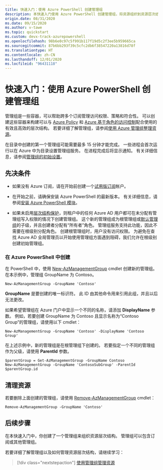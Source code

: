 ```yaml
---
title: 快速入门：使用 Azure PowerShell 创建管理组
description: 本快速入门使用 Azure PowerShell 创建管理组，将资源组织到资源层次结构中。
origin.date: 08/31/2020
ms.date: 09/15/2020
ms.author: v-tawe
ms.topic: quickstart
ms.custom: devx-track-azurepowershell
ms.openlocfilehash: 98b6e0c97c5f991b117f19d5c2f3ee5b959665ca
ms.sourcegitcommit: 87b6bb293f39c5cfc2db6f38547220a13816d78f
ms.translationtype: HT
ms.contentlocale: zh-CN
ms.lasthandoff: 12/01/2020
ms.locfileid: "96431118"
---
```

# <a name="quickstart-create-a-management-group-with-azure-powershell"></a>快速入门：使用 Azure PowerShell 创建管理组

管理组是一些容器，可以帮助跨多个订阅管理访问权限、策略和符合性。 可以创建这些容器来构建可以与 [Azure Policy](../policy/overview.md) 和 [Azure 基于角色的访问控制](../../role-based-access-control/overview.md)配合使用的有效且高效的层次结构。 若要详细了解管理组，请参阅[使用 Azure 管理组整理资源](overview.md)。

在目录中创建的第一个管理组可能需要最多 15 分钟才能完成。 一些进程会首次运行以在 Azure 中为目录设置管理组服务。 在进程完成后将显示通知。 有关详细信息，请参阅[管理组的初始设置](./overview.md#initial-setup-of-management-groups)。

## <a name="prerequisites"></a>先决条件

- 如果没有 Azure 订阅，请在开始前创建一个[试用版订阅](https://www.microsoft.com/china/azure/index.html?fromtype=cn)帐户。

- 在开始之前，请确保安装 Azure PowerShell 的最新版本。 有关详细信息，请参阅[安装 Azure PowerShell 模块](https://docs.microsoft.com/powershell/azure/install-az-ps)。

- 如果未启用[层次结构保护](./how-to/protect-resource-hierarchy.md#setting---require-authorization)，则租户中的任何 Azure AD 用户都可在未分配有管理组写入权限的情况下创建管理组。 这个新的管理组成为根管理组或[默认管理组](./how-to/protect-resource-hierarchy.md#setting---default-management-group)的子级，并且创建者分配有“所有者”角色。 管理组服务支持此功能，因此不需要在根级别分配角色。 创建根管理组时，用户没有访问权限。 为避免在查找 Azure AD 全局管理员以开始使用管理组方面遇到阻碍，我们允许在根级别创建初始管理组。

<!-- [!INCLUDE [cloud-shell-try-it.md](../../../includes/cloud-shell-try-it.md)] -->

### <a name="create-in-azure-powershell"></a>在 Azure PowerShell 中创建

在 PowerShell 中，使用 [New-AzManagementGroup](https://docs.microsoft.com/powershell/module/az.resources/new-azmanagementgroup) cmdlet 创建新的管理组。 在本示例中，管理组 GroupName 为 Contoso。

```azurepowershell
New-AzManagementGroup -GroupName 'Contoso'
```

**GroupName** 是要创建的唯一标识符。 此 ID 由其他命令用来引用此组，并且以后无法更改。

如果希望管理组在 Azure 门户中显示一个不同的名称，请添加 **DisplayName** 参数。 例如，若要创建 GroupName 为 Contoso 且显示名称为“Contoso Group”的管理组，请使用以下 cmdlet：

```azurepowershell
New-AzManagementGroup -GroupName 'Contoso' -DisplayName 'Contoso Group'
```

在上述示例中，新的管理组是在根管理组下创建的。 若要指定一个不同的管理组作为父级，请使用 **ParentId** 参数。

```azurepowershell
$parentGroup = Get-AzManagementGroup -GroupName Contoso
New-AzManagementGroup -GroupName 'ContosoSubGroup' -ParentId $parentGroup.id
```

## <a name="clean-up-resources"></a>清理资源

若要删除上面创建的管理组，请使用 [Remove-AzManagementGroup](https://docs.microsoft.com/powershell/module/az.resources/remove-azmanagementgroup) cmdlet：

```azurepowershell
Remove-AzManagementGroup -GroupName 'Contoso'
```

## <a name="next-steps"></a>后续步骤

在本快速入门中，你创建了一个管理组来组织资源层次结构。 管理组可以包含订阅或其他管理组。

若要详细了解管理组以及如何管理资源层次结构，请继续学习：

> [!div class="nextstepaction"]
> [使用管理组管理资源](./manage.md)